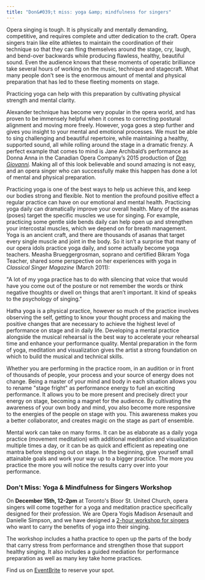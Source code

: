 ```yaml
---
title: "Don&#039;t miss: yoga &amp; mindfulness for singers"
---
```


Opera singing is tough. It is physically and mentally demanding, competitive, and requires complete and utter dedication to the craft. Opera singers train like elite athletes to maintain the coordination of their technique so that they can fling themselves around the stage, cry, laugh, and bend-over backwards while producing flawless, healthy, beautiful sound. Even the audience knows that these moments of operatic brilliance take several hours of working on the music, technique and stagecraft. What many people don't see is the enormous amount of mental and physical preparation that has led to these fleeting moments on stage. 

Practicing yoga can help with this preparation by cultivating physical strength and mental clarity. 

Alexander technique has become very popular in the opera world, and has proven to be immensely helpful when it comes to correcting postural alignment and moving more freely. However, yoga goes a step further and gives you insight to your mental and emotional processes. We must be able to sing challenging and beautiful repertoire, while maintaining a healthy, supported sound, all while rolling around the stage in a dramatic frenzy. A perfect example that comes to mind is Jane Archibald’s performance as Donna Anna in the Canadian Opera Company’s 2015 production of [*Don Giovanni*](/in-review-tcherniakovs-don-giovanni/). Making all of this look believable and sound amazing is not easy, and an opera singer who can successfully make this happen has done a lot of mental and physical preparation.

Practicing yoga is one of the best ways to help us achieve this, and keep our bodies strong and flexible. Not to mention the profound positive effect a regular practice can have on our emotional and mental health. Practicing yoga daily can dramatically improve your overall health. Many of the asanas (poses) target the specific muscles we use for singing. For example, practicing some gentle side bends daily can help open up and strengthen your intercostal muscles, which we depend on for breath management. Yoga is an ancient craft, and there are thousands of asanas that target every single muscle and joint in the body. So it isn’t a surprise that many of our opera idols practice yoga daily, and some actually become yoga teachers. Measha Brueggergrosman, soprano and certified Bikram Yoga Teacher, shared some perspective on her experiences with yoga in *Classical Singer Magazine* (March 2011):

"A lot of my yoga practice has to do with silencing that voice that would have you come out of the posture or not remember the words or think negative thoughts or dwell on things that aren’t important. It kind of speaks to the psychology of singing."

Hatha yoga is a physical practice, however so much of the practice involves observing the self, getting to know your thought process and making the positive changes that are necessary to achieve the highest level of performance on stage and in daily life. Developing a mental practice alongside the musical rehearsal is the best way to accelerate your rehearsal time and enhance your performance quality. Mental preparation in the form of yoga, meditation and visualization gives the artist a strong foundation on which to build the musical and technical skills.

Whether you are performing in the practice room, in an audition or in front of thousands of people, your process and your source of energy does not change. Being a master of your mind and body in each situation allows you to rename "stage fright" as performance energy to fuel an exciting performance. It allows you to be more present and precisely direct your energy on stage, becoming a magnet for the audience. By cultivating the awareness of your own body and mind, you also become more responsive to the energies of the people on stage with you. This awareness makes you a better collaborator, and creates magic on the stage as part of ensemble. 

Mental work can take on many forms. It can be as elaborate as a daily yoga practice (movement meditation) with additional meditation and visualization multiple times a day, or it can be as quick and efficient as repeating one mantra before stepping out on stage. In the beginning, give yourself small attainable goals and work your way up to a bigger practice. The more you practice the more you will notice the results carry over into your performance.

### Don't Miss: Yoga & Mindfulness for Singers Workshop

On **December 15th, 12-2pm** at Toronto's Bloor St. United Church, opera singers will come together for a yoga and meditation practice specifically designed for their profession. We are Opera Yogis Madison Arsenault and Danielle Simpson, and we have designed a [2-hour workshop for singers](https://www.eventbrite.ca/e/yoga-and-mindfulness-for-singers-tickets-29509795593) who want to carry the benefits of yoga into their singing.

The workshop includes a hatha practice to open up the parts of the body that carry stress from performance and strengthen those that support healthy singing. It also includes a guided mediation for performance preparation as well as many key take home practices.

Find us on [EventBrite](https://www.eventbrite.ca/e/yoga-and-mindfulness-for-singers-tickets-29509795593) to reserve your spot.


